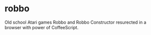 robbo
=====

Old school Atari games Robbo and Robbo Constructor resurected in a browser with power of CoffeeScript.
